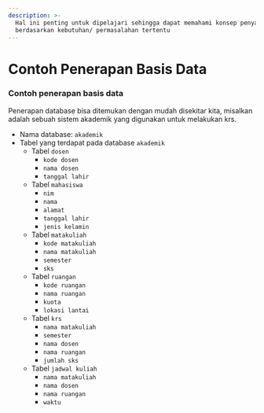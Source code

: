 ```yaml
---
description: >-
  Hal ini penting untuk dipelajari sehingga dapat memahami konsep penyajian data
  berdasarkan kebutuhan/ permasalahan tertentu
---
```


# Contoh Penerapan Basis Data

### Contoh penerapan basis data <a id="contoh-penerapan-basis-data"></a>

Penerapan database bisa ditemukan dengan mudah disekitar kita, misalkan adalah sebuah sistem akademik yang digunakan untuk melakukan krs.

* Nama database: `akademik`
* Tabel yang terdapat pada database `akademik`
  * Tabel `dosen`
    * `kode dosen`
    * `nama dosen`
    * `tanggal lahir`
  * Tabel `mahasiswa`
    * `nim`
    * `nama`
    * `alamat`
    * `tanggal lahir`
    * `jenis kelamin`
  * Tabel `matakuliah`
    * `kode matakuliah`
    * `nama matakuliah`
    * `semester`
    * `sks`
  * Tabel `ruangan`
    * `kode ruangan`
    * `nama ruangan`
    * `kuota`
    * `lokasi lantai`
  * Tabel `krs`
    * `nama matakuliah`
    * `semester`
    * `nama dosen`
    * `nama ruangan`
    * `jumlah sks`
  * Tabel `jadwal kuliah`
    * `nama matakuliah`
    * `nama dosen`
    * `nama ruangan`
    * `waktu`

